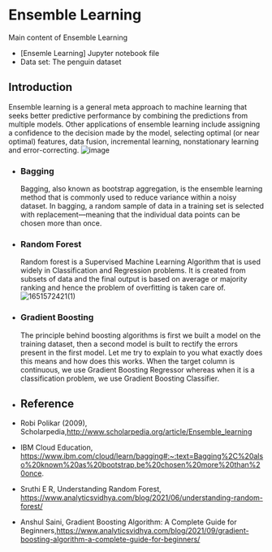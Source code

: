 # Ensemble Learning
Main content of Ensemble Learning
* [Ensemle Learning] Jupyter notebook file
* Data set: The penguin dataset
## Introduction 
Ensemble learning is a general meta approach to machine learning that seeks better predictive performance by combining the predictions from multiple models.  Other applications of ensemble learning include assigning a confidence to the decision made by the model, selecting optimal (or near optimal) features, data fusion, incremental learning, nonstationary learning and error-correcting. 
![image](https://user-images.githubusercontent.com/90750119/166436671-1cb9c23f-70fa-461a-81ea-d229f3a4d544.png)

* ### Bagging 

  Bagging, also known as bootstrap aggregation, is the ensemble learning method that is commonly used to reduce variance within a noisy dataset. In bagging, a random sample of data in a training set is selected with replacement—meaning that the individual data points can be chosen more than once.
  
* ### Random Forest

  Random forest is a Supervised Machine Learning Algorithm that is used widely in Classification and Regression problems. It is created from subsets of data and the final output is based on average or majority ranking and hence the problem of overfitting is taken care of.
  ![1651572421(1)](https://user-images.githubusercontent.com/90750119/166436093-1f26b399-2b8c-4cbe-979e-4ab73b0ddeed.png)
* ### Gradient Boosting
   The principle behind boosting algorithms is first we built a model on the training dataset, then a second model is built to rectify the errors present in the first model. Let me try to explain to you what exactly does this means and how does this works. When the target column is continuous, we use Gradient Boosting Regressor whereas when it is a classification problem, we use Gradient Boosting Classifier. 
* ## Reference 
* Robi Polikar (2009), Scholarpedia,http://www.scholarpedia.org/article/Ensemble_learning
* IBM Cloud Education, https://www.ibm.com/cloud/learn/bagging#:~:text=Bagging%2C%20also%20known%20as%20bootstrap,be%20chosen%20more%20than%20once.
* Sruthi E R, Understanding Random Forest, https://www.analyticsvidhya.com/blog/2021/06/understanding-random-forest/
* Anshul Saini, Gradient Boosting Algorithm: A Complete Guide for Beginners,https://www.analyticsvidhya.com/blog/2021/09/gradient-boosting-algorithm-a-complete-guide-for-beginners/

